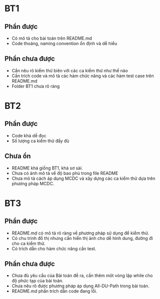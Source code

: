 # BT1
## Phần được
- Có mô tả cho bài toán trên README.md
- Code thoáng, naming convention ổn định và dễ hiểu

## Phần chưa được
- Cần nêu rõ kiểm thử biên với các ca kiểm thử như thế nào
- Cần trích code và mô tả các hàm chức năng và các hàm test case trên README.md
- Folder BT1 chưa rõ ràng

# BT2
## Phần được
- Code khá dễ đọc
- Số lượng ca kiểm thử đầy đủ

## Chưa ổn
- README khá giống BT1, khá sơ sài.
- Chưa có ảnh mô tả về độ bao phủ trong file README
- Chưa mô tả cách áp dụng MCDC và xây dựng các ca kiểm thử dựa trên phương pháp MCDC.

# BT3
## Phần được
- README.md có mô tả rõ ràng về phương pháp sử dụng để kiểm thử.
- Có chu trình đồ thị nhưng cần hiển thị ảnh cho dễ hình dung, đường đi cho ca kiểm thử.
- Có trích dẫn cho hàm chức năng cần test.

## Phần chưa được
- Chưa đủ yêu cầu của Bài toán đề ra, cần thêm môt vòng lặp while cho độ phức tạp của bài toán.
- Chưa nêu rõ được phương pháp áp dụng All-DU-Path trong bài toán.
- README.md phần trích dẫn code đang lỗi.
